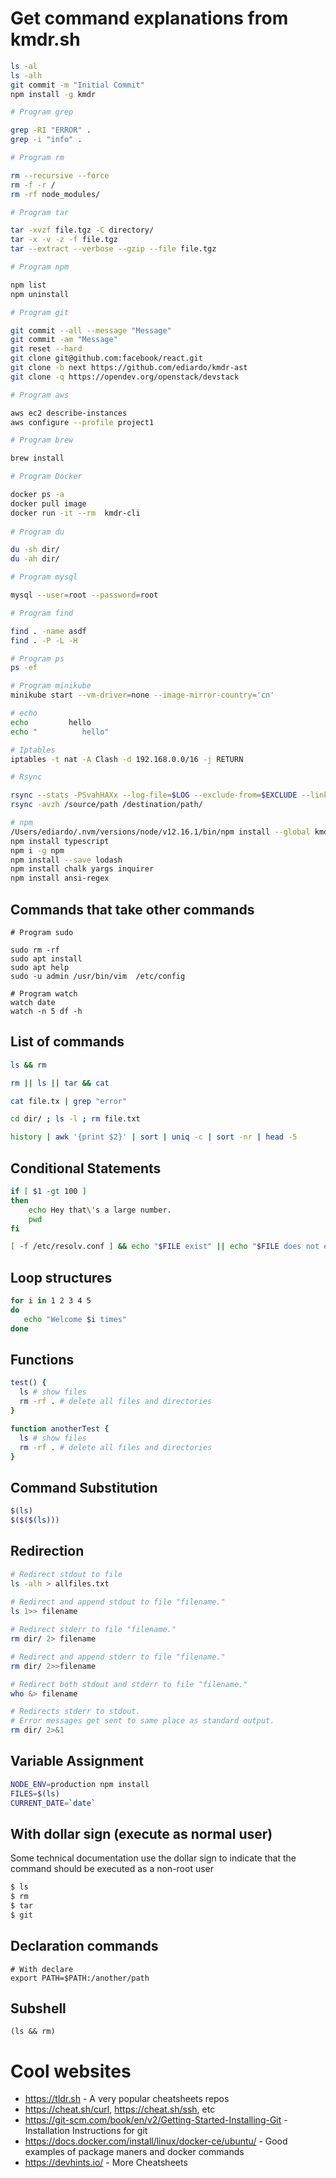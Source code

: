 # Get command explanations from kmdr.sh

```bash
ls -al
ls -alh
git commit -m "Initial Commit"
npm install -g kmdr

# Program grep

grep -RI "ERROR" .
grep -i "info" .

# Program rm 

rm --recursive --force
rm -f -r /
rm -rf node_modules/

# Program tar

tar -xvzf file.tgz -C directory/
tar -x -v -z -f file.tgz
tar --extract --verbose --gzip --file file.tgz

# Program npm

npm list
npm uninstall

# Program git

git commit --all --message "Message"
git commit -am "Message"
git reset --hard
git clone git@github.com:facebook/react.git
git clone -b next https://github.com/ediardo/kmdr-ast
git clone -q https://opendev.org/openstack/devstack

# Program aws

aws ec2 describe-instances
aws configure --profile project1

# Program brew

brew install 

# Program Docker

docker ps -a
docker pull image
docker run -it --rm  kmdr-cli
 
# Program du

du -sh dir/
du -ah dir/

# Program mysql

mysql --user=root --password=root

# Program find

find . -name asdf
find . -P -L -H

# Program ps
ps -ef

# Program minikube
minikube start --vm-driver=none --image-mirror-country='cn'

# echo
echo 		 hello
echo "			hello"

# Iptables
iptables -t nat -A Clash -d 192.168.0.0/16 -j RETURN

# Rsync

rsync --stats -PSvahHAXx --log-file=$LOG --exclude-from=$EXCLUDE --link-dest=$DEST_ORIG $SOURCE $DEST_NEXT
rsync -avzh /source/path /destination/path/

# npm
/Users/ediardo/.nvm/versions/node/v12.16.1/bin/npm install --global kmdr
npm install typescript
npm i -g npm
npm install --save lodash
npm install chalk yargs inquirer
npm install ansi-regex
```

## Commands that take other commands

```
# Program sudo

sudo rm -rf
sudo apt install
sudo apt help
sudo -u admin /usr/bin/vim  /etc/config

# Program watch
watch date
watch -n 5 df -h
```

## List of commands

```bash
ls && rm

rm || ls || tar && cat

cat file.tx | grep "error"

cd dir/ ; ls -l ; rm file.txt

history | awk '{print $2}' | sort | uniq -c | sort -nr | head -5
```

## Conditional Statements

```bash
if [ $1 -gt 100 ]
then
    echo Hey that\'s a large number.
    pwd
fi

[ -f /etc/resolv.conf ] && echo "$FILE exist" || echo "$FILE does not exist"

```

## Loop structures

```bash
for i in 1 2 3 4 5
do
   echo "Welcome $i times"
done
```

## Functions


```bash
test() {
  ls # show files
  rm -rf . # delete all files and directories
}

function anotherTest {
  ls # show files
  rm -rf . # delete all files and directories
}
```

## Command Substitution

```bash
$(ls)
$($($(ls))) 
```

## Redirection

```bash
# Redirect stdout to file 
ls -alh > allfiles.txt
   
# Redirect and append stdout to file "filename."
ls 1>> filename

# Redirect stderr to file "filename."
rm dir/ 2> filename

# Redirect and append stderr to file "filename."
rm dir/ 2>>filename

# Redirect both stdout and stderr to file "filename."      
who &> filename

# Redirects stderr to stdout.
# Error messages get sent to same place as standard output.
rm dir/ 2>&1
```

## Variable Assignment

```bash
NODE_ENV=production npm install
FILES=$(ls)
CURRENT_DATE=`date`
```

## With dollar sign (execute as normal user)

Some technical documentation use the dollar sign to indicate that the command should be executed as a non-root user

```bash
$ ls
$ rm
$ tar
$ git
```

## Declaration commands

```
# With declare
export PATH=$PATH:/another/path
```

## Subshell

```
(ls && rm)
```
# Cool websites

- https://tldr.sh - A very popular cheatsheets repos
- https://cheat.sh/curl, https://cheat.sh/ssh, etc
- https://git-scm.com/book/en/v2/Getting-Started-Installing-Git - Installation Instructions for git
- https://docs.docker.com/install/linux/docker-ce/ubuntu/ - Good examples of package maners and docker commands
- https://devhints.io/ - More Cheatsheets
